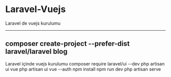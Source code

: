# Laravel-Vuejs
Laravel de vuejs kurulumu

-------------------------------------------------------------------
composer create-project --prefer-dist laravel/laravel blog
-------------------------------------------------------------------

Laravel içinde vuejs kurulumu
composer require laravel/ui --dev
php artisan ui vue
php artisan ui vue --auth
npm install
npm run dev
php artisan serve
